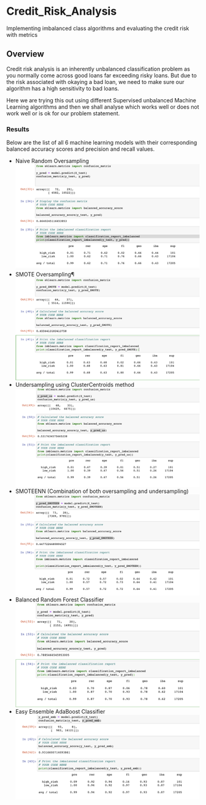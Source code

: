 # Credit_Risk_Analysis
Implementing imbalanced class algorithms and evaluating the credit risk with metrics

## Overview
Credit risk analysis is an inherently unbalanced classification problem as you normally come across good loans far exceeding risky loans. But due to the risk associated with okaying a bad loan, we need to make sure our algorithm has a high sensitivity to bad loans.

Here we are trying this out using different Supervised unbalanced Machine Learning algorithms and then we shall analyse which works well or does not work well or is ok for our problem statement.

### Results
Below are the list of all 6 machine learning models with their corresponding balanced accuracy scores and precision and recall values.

* Naive Random Oversampling
![Random Oversampling](https://github.com/sag7221/Credit_Risk_Analysis/blob/main/images/Random_Oversampling.png)
* SMOTE Oversampling¶
![SMOTE Oversampling](https://github.com/sag7221/Credit_Risk_Analysis/blob/main/images/SMOTE_Oversampling.png)
* Undersampling using ClusterCentroids method
![ Undersampling with Cluster_Centroids](https://github.com/sag7221/Credit_Risk_Analysis/blob/main/images/Cluster_Centroids.png)
* SMOTEENN (Combination of both oversampling and undersampling)
![ SMOTEENN](https://github.com/sag7221/Credit_Risk_Analysis/blob/main/images/Combination_SMOTEEN.png)
* Balanced Random Forest Classifier
![ Random_Forest_Classifier](https://github.com/sag7221/Credit_Risk_Analysis/blob/main/images/Random_Forest_Classifier.png)
* Easy Ensemble AdaBoost Classifier
![ AdaBoost Classifier](https://github.com/sag7221/Credit_Risk_Analysis/blob/main/images/AdaBoost_Classifier.png)





